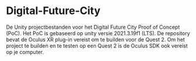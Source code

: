 # Digital-Future-City

De Unity projectbestanden voor het Digital Future City Proof of Concept (PoC).
Het PoC is gebaseerd op unity versie 2021.3.19f1 (LTS). De repository bevat de Oculus XR plug-in vereist om te builden voor de Quest 2.
Om het project te builden en te testen op een Quest 2 is de Oculus SDK ook vereist op je computer.
